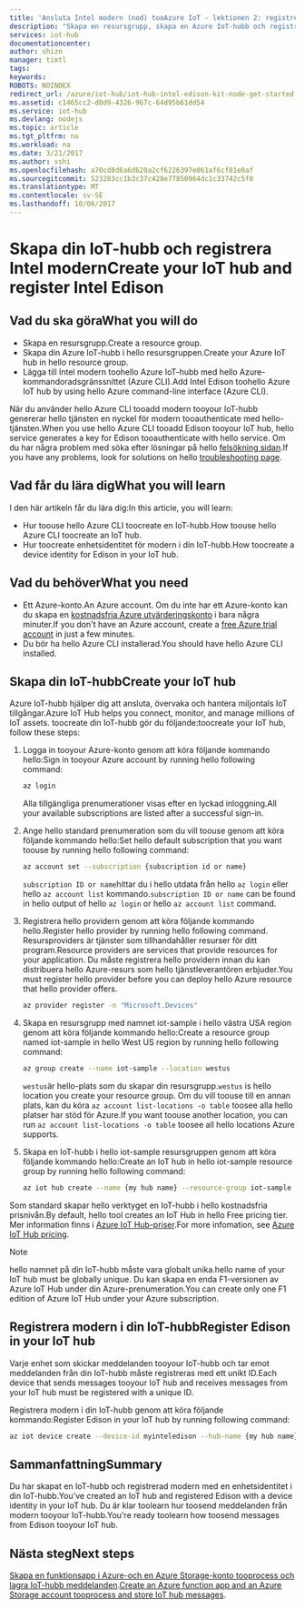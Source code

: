```yaml
---
title: 'Ansluta Intel modern (nod) tooAzure IoT - lektionen 2: registrera enhet | Microsoft Docs'
description: "Skapa en resursgrupp, skapa en Azure IoT-hubb och registrera modern i hello Azure IoT-hubb med hjälp av hello Azure CLI."
services: iot-hub
documentationcenter: 
author: shizn
manager: timtl
tags: 
keywords: 
ROBOTS: NOINDEX
redirect_url: /azure/iot-hub/iot-hub-intel-edison-kit-node-get-started
ms.assetid: c1465cc2-d0d9-4326-967c-64d95b61dd54
ms.service: iot-hub
ms.devlang: nodejs
ms.topic: article
ms.tgt_pltfrm: na
ms.workload: na
ms.date: 3/21/2017
ms.author: xshi
ms.openlocfilehash: a70cd8d6a6d620a2cf6226397e061af6cf81e0af
ms.sourcegitcommit: 523283cc1b3c37c428e77850964dc1c33742c5f0
ms.translationtype: MT
ms.contentlocale: sv-SE
ms.lasthandoff: 10/06/2017
---
```

# <a name="create-your-iot-hub-and-register-intel-edison"></a><span data-ttu-id="c91e2-103">Skapa din IoT-hubb och registrera Intel modern</span><span class="sxs-lookup"><span data-stu-id="c91e2-103">Create your IoT hub and register Intel Edison</span></span>
## <a name="what-you-will-do"></a><span data-ttu-id="c91e2-104">Vad du ska göra</span><span class="sxs-lookup"><span data-stu-id="c91e2-104">What you will do</span></span>
* <span data-ttu-id="c91e2-105">Skapa en resursgrupp.</span><span class="sxs-lookup"><span data-stu-id="c91e2-105">Create a resource group.</span></span>
* <span data-ttu-id="c91e2-106">Skapa din Azure IoT-hubb i hello resursgruppen.</span><span class="sxs-lookup"><span data-stu-id="c91e2-106">Create your Azure IoT hub in hello resource group.</span></span>
* <span data-ttu-id="c91e2-107">Lägga till Intel modern toohello Azure IoT-hubb med hello Azure-kommandoradsgränssnittet (Azure CLI).</span><span class="sxs-lookup"><span data-stu-id="c91e2-107">Add Intel Edison toohello Azure IoT hub by using hello Azure command-line interface (Azure CLI).</span></span>

<span data-ttu-id="c91e2-108">När du använder hello Azure CLI tooadd modern tooyour IoT-hubb genererar hello tjänsten en nyckel för modern tooauthenticate med hello-tjänsten.</span><span class="sxs-lookup"><span data-stu-id="c91e2-108">When you use hello Azure CLI tooadd Edison tooyour IoT hub, hello service generates a key for Edison tooauthenticate with hello service.</span></span> <span data-ttu-id="c91e2-109">Om du har några problem med söka efter lösningar på hello [felsökning sidan][troubleshooting].</span><span class="sxs-lookup"><span data-stu-id="c91e2-109">If you have any problems, look for solutions on hello [troubleshooting page][troubleshooting].</span></span>

## <a name="what-you-will-learn"></a><span data-ttu-id="c91e2-110">Vad får du lära dig</span><span class="sxs-lookup"><span data-stu-id="c91e2-110">What you will learn</span></span>
<span data-ttu-id="c91e2-111">I den här artikeln får du lära dig:</span><span class="sxs-lookup"><span data-stu-id="c91e2-111">In this article, you will learn:</span></span>
* <span data-ttu-id="c91e2-112">Hur toouse hello Azure CLI toocreate en IoT-hubb.</span><span class="sxs-lookup"><span data-stu-id="c91e2-112">How toouse hello Azure CLI toocreate an IoT hub.</span></span>
* <span data-ttu-id="c91e2-113">Hur toocreate enhetsidentitet för modern i din IoT-hubb.</span><span class="sxs-lookup"><span data-stu-id="c91e2-113">How toocreate a device identity for Edison in your IoT hub.</span></span>

## <a name="what-you-need"></a><span data-ttu-id="c91e2-114">Vad du behöver</span><span class="sxs-lookup"><span data-stu-id="c91e2-114">What you need</span></span>
* <span data-ttu-id="c91e2-115">Ett Azure-konto.</span><span class="sxs-lookup"><span data-stu-id="c91e2-115">An Azure account.</span></span> <span data-ttu-id="c91e2-116">Om du inte har ett Azure-konto kan du skapa en [kostnadsfria Azure utvärderingskonto](http://azure.microsoft.com/pricing/free-trial/) i bara några minuter.</span><span class="sxs-lookup"><span data-stu-id="c91e2-116">If you don't have an Azure account, create a [free Azure trial account](http://azure.microsoft.com/pricing/free-trial/) in just a few minutes.</span></span>
* <span data-ttu-id="c91e2-117">Du bör ha hello Azure CLI installerad.</span><span class="sxs-lookup"><span data-stu-id="c91e2-117">You should have hello Azure CLI installed.</span></span>

## <a name="create-your-iot-hub"></a><span data-ttu-id="c91e2-118">Skapa din IoT-hubb</span><span class="sxs-lookup"><span data-stu-id="c91e2-118">Create your IoT hub</span></span>
<span data-ttu-id="c91e2-119">Azure IoT-hubb hjälper dig att ansluta, övervaka och hantera miljontals IoT tillgångar.</span><span class="sxs-lookup"><span data-stu-id="c91e2-119">Azure IoT Hub helps you connect, monitor, and manage millions of IoT assets.</span></span> <span data-ttu-id="c91e2-120">toocreate din IoT-hubb gör du följande:</span><span class="sxs-lookup"><span data-stu-id="c91e2-120">toocreate your IoT hub, follow these steps:</span></span>

1. <span data-ttu-id="c91e2-121">Logga in tooyour Azure-konto genom att köra följande kommando hello:</span><span class="sxs-lookup"><span data-stu-id="c91e2-121">Sign in tooyour Azure account by running hello following command:</span></span>

   ```bash
   az login
   ```

   <span data-ttu-id="c91e2-122">Alla tillgängliga prenumerationer visas efter en lyckad inloggning.</span><span class="sxs-lookup"><span data-stu-id="c91e2-122">All your available subscriptions are listed after a successful sign-in.</span></span>

2. <span data-ttu-id="c91e2-123">Ange hello standard prenumeration som du vill toouse genom att köra följande kommando hello:</span><span class="sxs-lookup"><span data-stu-id="c91e2-123">Set hello default subscription that you want toouse by running hello following command:</span></span>

   ```bash
   az account set --subscription {subscription id or name}
   ```

   <span data-ttu-id="c91e2-124">`subscription ID or name`hittar du i hello utdata från hello `az login` eller hello `az account list` kommando.</span><span class="sxs-lookup"><span data-stu-id="c91e2-124">`subscription ID or name` can be found in hello output of hello `az login` or hello `az account list` command.</span></span>

3. <span data-ttu-id="c91e2-125">Registrera hello providern genom att köra följande kommando hello.</span><span class="sxs-lookup"><span data-stu-id="c91e2-125">Register hello provider by running hello following command.</span></span> <span data-ttu-id="c91e2-126">Resursproviders är tjänster som tillhandahåller resurser för ditt program.</span><span class="sxs-lookup"><span data-stu-id="c91e2-126">Resource providers are services that provide resources for your application.</span></span> <span data-ttu-id="c91e2-127">Du måste registrera hello providern innan du kan distribuera hello Azure-resurs som hello tjänstleverantören erbjuder.</span><span class="sxs-lookup"><span data-stu-id="c91e2-127">You must register hello provider before you can deploy hello Azure resource that hello provider offers.</span></span>

   ```bash
   az provider register -n "Microsoft.Devices"
   ```
4. <span data-ttu-id="c91e2-128">Skapa en resursgrupp med namnet iot-sample i hello västra USA region genom att köra följande kommando hello:</span><span class="sxs-lookup"><span data-stu-id="c91e2-128">Create a resource group named iot-sample in hello West US region by running hello following command:</span></span>

   ```bash
   az group create --name iot-sample --location westus
   ```

   <span data-ttu-id="c91e2-129">`westus`är hello-plats som du skapar din resursgrupp.</span><span class="sxs-lookup"><span data-stu-id="c91e2-129">`westus` is hello location you create your resource group.</span></span> <span data-ttu-id="c91e2-130">Om du vill toouse till en annan plats, kan du köra `az account list-locations -o table` toosee alla hello platser har stöd för Azure.</span><span class="sxs-lookup"><span data-stu-id="c91e2-130">If you want toouse another location, you can run `az account list-locations -o table` toosee all hello locations Azure supports.</span></span>

5. <span data-ttu-id="c91e2-131">Skapa en IoT-hubb i hello iot-sample resursgruppen genom att köra följande kommando hello:</span><span class="sxs-lookup"><span data-stu-id="c91e2-131">Create an IoT hub in hello iot-sample resource group by running hello following command:</span></span>

   ```bash
   az iot hub create --name {my hub name} --resource-group iot-sample
   ```

<span data-ttu-id="c91e2-132">Som standard skapar hello verktyget en IoT-hubb i hello kostnadsfria prisnivån.</span><span class="sxs-lookup"><span data-stu-id="c91e2-132">By default, hello tool creates an IoT Hub in hello Free pricing tier.</span></span> <span data-ttu-id="c91e2-133">Mer information finns i [Azure IoT Hub-priser](https://azure.microsoft.com/pricing/details/iot-hub/).</span><span class="sxs-lookup"><span data-stu-id="c91e2-133">For more infomation, see [Azure IoT Hub pricing](https://azure.microsoft.com/pricing/details/iot-hub/).</span></span>

> [!NOTE] 
> <span data-ttu-id="c91e2-134">hello namnet på din IoT-hubb måste vara globalt unika.</span><span class="sxs-lookup"><span data-stu-id="c91e2-134">hello name of your IoT hub must be globally unique.</span></span>
> <span data-ttu-id="c91e2-135">Du kan skapa en enda F1-versionen av Azure IoT Hub under din Azure-prenumeration.</span><span class="sxs-lookup"><span data-stu-id="c91e2-135">You can create only one F1 edition of Azure IoT Hub under your Azure subscription.</span></span>


## <a name="register-edison-in-your-iot-hub"></a><span data-ttu-id="c91e2-136">Registrera modern i din IoT-hubb</span><span class="sxs-lookup"><span data-stu-id="c91e2-136">Register Edison in your IoT hub</span></span>
<span data-ttu-id="c91e2-137">Varje enhet som skickar meddelanden tooyour IoT-hubb och tar emot meddelanden från din IoT-hubb måste registreras med ett unikt ID.</span><span class="sxs-lookup"><span data-stu-id="c91e2-137">Each device that sends messages tooyour IoT hub and receives messages from your IoT hub must be registered with a unique ID.</span></span>

<span data-ttu-id="c91e2-138">Registrera modern i din IoT-hubb genom att köra följande kommando:</span><span class="sxs-lookup"><span data-stu-id="c91e2-138">Register Edison in your IoT hub by running following command:</span></span>

```bash
az iot device create --device-id myinteledison --hub-name {my hub name}
```

## <a name="summary"></a><span data-ttu-id="c91e2-139">Sammanfattning</span><span class="sxs-lookup"><span data-stu-id="c91e2-139">Summary</span></span>
<span data-ttu-id="c91e2-140">Du har skapat en IoT-hubb och registrerad modern med en enhetsidentitet i din IoT-hubb.</span><span class="sxs-lookup"><span data-stu-id="c91e2-140">You've created an IoT hub and registered Edison with a device identity in your IoT hub.</span></span> <span data-ttu-id="c91e2-141">Du är klar toolearn hur toosend meddelanden från modern tooyour IoT-hubb.</span><span class="sxs-lookup"><span data-stu-id="c91e2-141">You're ready toolearn how toosend messages from Edison tooyour IoT hub.</span></span>

## <a name="next-steps"></a><span data-ttu-id="c91e2-142">Nästa steg</span><span class="sxs-lookup"><span data-stu-id="c91e2-142">Next steps</span></span>
<span data-ttu-id="c91e2-143">[Skapa en funktionsapp i Azure-och en Azure Storage-konto tooprocess och lagra IoT-hubb meddelanden][process-and-store-iot-hub-messages].</span><span class="sxs-lookup"><span data-stu-id="c91e2-143">[Create an Azure function app and an Azure Storage account tooprocess and store IoT hub messages][process-and-store-iot-hub-messages].</span></span>


<!-- Images and links -->

[troubleshooting]: iot-hub-intel-edison-kit-node-troubleshooting.md
[process-and-store-iot-hub-messages]: iot-hub-intel-edison-kit-node-lesson3-deploy-resource-manager-template.md